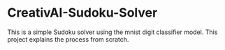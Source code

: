 # CreativAI-Sudoku-Solver
This is a simple Sudoku solver using the mnist digit classifier model.
This project explains the process from scratch. 
